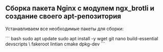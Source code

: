 ## Cборка пакета Nginx с модулем ngx_brotli и создание своего apt-репозитория
<p>Устанавливаем все необходимые пакеты для сборки:</p>
``` bash
sudo apt update
sudo apt install -y wget git nano build-essential devscripts \
    fakeroot lintian cmake dpkg-dev
```

